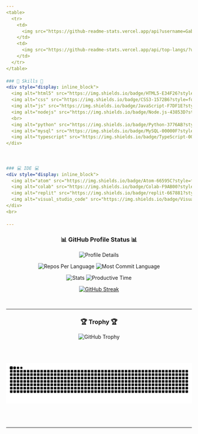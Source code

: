 ```yaml
---
<table>
  <tr>
    <td>
      <img src="https://github-readme-stats.vercel.app/api?username=GabrielNat1&theme=react&show_icons=true&hide_border=false&count_private=true" alt="GabrielNat1's GitHub Stats" />
    </td>
    <td>
      <img src="https://github-readme-stats.vercel.app/api/top-langs/?username=GabrielNat1&theme=react&show_icons=true&hide_border=false&layout=compact" alt="GabrielNat1's GitHub Stats"/>
    </td>
  </tr>
</table>

### 🚀 Skills 🚀
<div style="display: inline_block">
  <img alt="html5" src="https://img.shields.io/badge/HTML5-E34F26?style=for-the-badge&logo=html5&logoColor=white" />
  <img alt="css" src="https://img.shields.io/badge/CSS3-1572B6?style=for-the-badge&logo=css3&logoColor=white" />
  <img alt="js" src="https://img.shields.io/badge/JavaScript-F7DF1E?style=for-the-badge&logo=javascript&logoColor=black" />
  <img alt="nodejs" src="https://img.shields.io/badge/Node.js-43853D?style=for-the-badge&logo=node.js&logoColor=white" />
  <br>
  <img alt="python" src="https://img.shields.io/badge/Python-3776AB?style=for-the-badge&logo=python&logoColor=white" />
  <img alt="mysql" src="https://img.shields.io/badge/MySQL-00000F?style=for-the-badge&logo=mysql&logoColor=white" />
  <img alt="typescript" src="https://img.shields.io/badge/TypeScript-007ACC?style=for-the-badge&logo=typescript&logoColor=white" />
</div>



### 💻 IDE 💻
<div style="display: inline_block">
  <img alt="atom" src="https://img.shields.io/badge/Atom-66595C?style=for-the-badge&logo=Atom&logoColor=white" />
  <img alt="colab" src="https://img.shields.io/badge/Colab-F9AB00?style=for-the-badge&logo=googlecolab&color=525252" />
  <img alt="replit" src="https://img.shields.io/badge/replit-667881?style=for-the-badge&logo=replit&logoColor=white" />
  <img alt="visual_studio_code" src="https://img.shields.io/badge/Visual_Studio_Code-0078D4?style=for-the-badge&logo=visual%20studio%20code&logoColor=white" />
</div>
<br>

---
```


<h3 align="center">📊 GitHub Profile Status 📊</h3>
<p align="center">
  <img src="http://github-profile-summary-cards.vercel.app/api/cards/profile-details?username=GabrielNat1&theme=react" alt="Profile Details" />
</p>
<p align="center">
  <img src="http://github-profile-summary-cards.vercel.app/api/cards/repos-per-language?username=GabrielNat1&theme=react&exclude=" alt="Repos Per Language" />
  <img src="http://github-profile-summary-cards.vercel.app/api/cards/most-commit-language?username=GabrielNat1&theme=react&exclude=" alt="Most Commit Language" />
</p>
<p align="center">
  <img src="http://github-profile-summary-cards.vercel.app/api/cards/stats?username=GabrielNat1&theme=react" alt="Stats" />
  <img src="http://github-profile-summary-cards.vercel.app/api/cards/productive-time?username=GabrielNat1&theme=react&utcOffset=3" alt="Productive Time" />
</p>
<p align="center">
  <a href="https://git.io/streak-stats">
    <img src="https://github-readme-stats.vercel.app/api?username=GabrielNat1&theme=react&hide_border=true&include_all_commits=true&count_private=true" alt="GitHub Streak" />
  </a>
</p>
<br>

---

<h3 align="center">🏆 Trophy 🏆</h3>
<p align="center">
  <img src="https://github-profile-trophy.vercel.app/?username=GabrielNat1&theme=darkhub" alt="GitHub Trophy" />
</p>
<br>
<br>

![snake gif](https://github.com/GabrielNat1/GabrielNat1/blob/output/github-snake-dark.svg)

<br>
<br>

---
